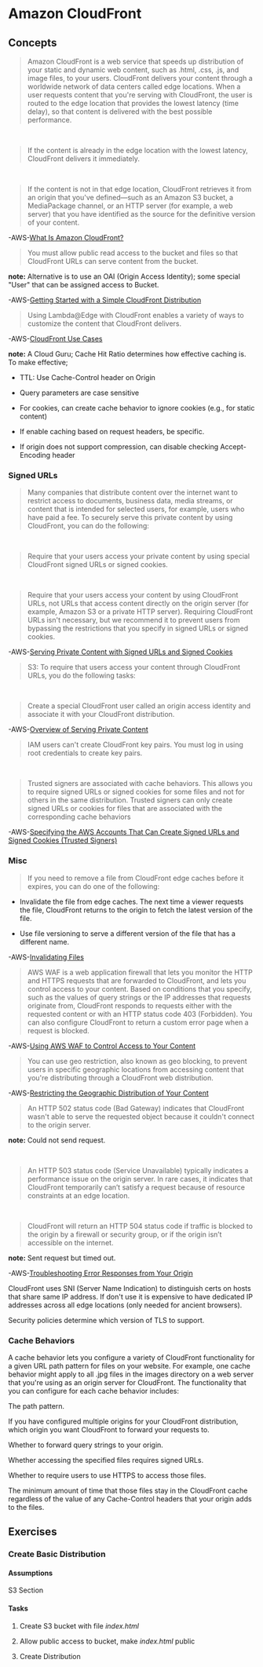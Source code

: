 # Amazon CloudFront

## Concepts

> Amazon CloudFront is a web service that speeds up distribution of your static and dynamic web content, such as .html, .css, .js, and image files, to your users. CloudFront delivers your content through a worldwide network of data centers called edge locations. When a user requests content that you're serving with CloudFront, the user is routed to the edge location that provides the lowest latency (time delay), so that content is delivered with the best possible performance.

&nbsp;

> If the content is already in the edge location with the lowest latency, CloudFront delivers it immediately.

&nbsp;

> If the content is not in that edge location, CloudFront retrieves it from an origin that you've defined—such as an Amazon S3 bucket, a MediaPackage channel, or an HTTP server (for example, a web server) that you have identified as the source for the definitive version of your content.

-AWS-[What Is Amazon CloudFront?](https://docs.aws.amazon.com/AmazonCloudFront/latest/DeveloperGuide/Introduction.html)

> You must allow public read access to the bucket and files so that CloudFront URLs can serve content from the bucket.

**note:** Alternative is to use an OAI (Origin Access Identity); some special "User" that can be assigned access to Bucket.

-AWS-[Getting Started with a Simple CloudFront Distribution](https://docs.aws.amazon.com/AmazonCloudFront/latest/DeveloperGuide/GettingStarted.SimpleDistribution.html)

> Using Lambda@Edge with CloudFront enables a variety of ways to customize the content that CloudFront delivers.

-AWS-[CloudFront Use Cases](https://docs.aws.amazon.com/AmazonCloudFront/latest/DeveloperGuide/IntroductionUseCases.html)

**note:** A Cloud Guru; Cache Hit Ratio determines how effective caching is. To make effective;

* TTL: Use Cache-Control header on Origin

* Query parameters are case sensitive

* For cookies, can create cache behavior to ignore cookies (e.g., for static content)

* If enable caching based on request headers, be specific.

* If origin does not support compression, can disable checking Accept-Encoding header

### Signed URLs

> Many companies that distribute content over the internet want to restrict access to documents, business data, media streams, or content that is intended for selected users, for example, users who have paid a fee. To securely serve this private content by using CloudFront, you can do the following:

&nbsp;

> Require that your users access your private content by using special CloudFront signed URLs or signed cookies.

&nbsp;

> Require that your users access your content by using CloudFront URLs, not URLs that access content directly on the origin server (for example, Amazon S3 or a private HTTP server). Requiring CloudFront URLs isn't necessary, but we recommend it to prevent users from bypassing the restrictions that you specify in signed URLs or signed cookies.

-AWS-[Serving Private Content with Signed URLs and Signed Cookies](https://docs.aws.amazon.com/AmazonCloudFront/latest/DeveloperGuide/PrivateContent.html)

> S3: To require that users access your content through CloudFront URLs, you do the following tasks:

&nbsp;

> Create a special CloudFront user called an origin access identity and associate it with your CloudFront distribution.

-AWS-[Overview of Serving Private Content](https://docs.aws.amazon.com/AmazonCloudFront/latest/DeveloperGuide/private-content-overview.html)

> IAM users can't create CloudFront key pairs. You must log in using root credentials to create key pairs.

&nbsp;

> Trusted signers are associated with cache behaviors. This allows you to require signed URLs or signed cookies for some files and not for others in the same distribution. Trusted signers can only create signed URLs or cookies for files that are associated with the corresponding cache behaviors

-AWS-[Specifying the AWS Accounts That Can Create Signed URLs and Signed Cookies (Trusted Signers)](https://docs.aws.amazon.com/AmazonCloudFront/latest/DeveloperGuide/private-content-trusted-signers.html)

### Misc

> If you need to remove a file from CloudFront edge caches before it expires, you can do one of the following:

* Invalidate the file from edge caches. The next time a viewer requests the file, CloudFront returns to the origin to fetch the latest version of the file.

* Use file versioning to serve a different version of the file that has a different name.

-AWS-[Invalidating Files](https://docs.aws.amazon.com/AmazonCloudFront/latest/DeveloperGuide/Invalidation.html)

> AWS WAF is a web application firewall that lets you monitor the HTTP and HTTPS requests that are forwarded to CloudFront, and lets you control access to your content. Based on conditions that you specify, such as the values of query strings or the IP addresses that requests originate from, CloudFront responds to requests either with the requested content or with an HTTP status code 403 (Forbidden). You can also configure CloudFront to return a custom error page when a request is blocked.

-AWS-[Using AWS WAF to Control Access to Your Content](https://docs.aws.amazon.com/AmazonCloudFront/latest/DeveloperGuide/distribution-web-awswaf.html)

> You can use geo restriction, also known as geo blocking, to prevent users in specific geographic locations from accessing content that you're distributing through a CloudFront web distribution.

-AWS-[Restricting the Geographic Distribution of Your Content](https://docs.aws.amazon.com/AmazonCloudFront/latest/DeveloperGuide/georestrictions.html)

> An HTTP 502 status code (Bad Gateway) indicates that CloudFront wasn't able to serve the requested object because it couldn't connect to the origin server.

**note:** Could not send request.

&nbsp;

> An HTTP 503 status code (Service Unavailable) typically indicates a performance issue on the origin server. In rare cases, it indicates that CloudFront temporarily can’t satisfy a request because of resource constraints at an edge location.

&nbsp;

> CloudFront will return an HTTP 504 status code if traffic is blocked to the origin by a firewall or security group, or if the origin isn’t accessible on the internet.

**note:** Sent request but timed out.

-AWS-[Troubleshooting Error Responses from Your Origin](https://docs.aws.amazon.com/AmazonCloudFront/latest/DeveloperGuide/troubleshooting-response-errors.html)

CloudFront uses SNI (Server Name Indication) to distinguish certs on hosts that share same IP address. If don't use it is expensive to have dedicated IP addresses across all edge locations (only needed for ancient browsers).

Security policies determine which version of TLS to support.

### Cache Behaviors

A cache behavior lets you configure a variety of CloudFront functionality for a given URL path pattern for files on your website. For example, one cache behavior might apply to all .jpg files in the images directory on a web server that you're using as an origin server for CloudFront. The functionality that you can configure for each cache behavior includes:

The path pattern.

If you have configured multiple origins for your CloudFront distribution, which origin you want CloudFront to forward your requests to.

Whether to forward query strings to your origin.

Whether accessing the specified files requires signed URLs.

Whether to require users to use HTTPS to access those files.

The minimum amount of time that those files stay in the CloudFront cache regardless of the value of any Cache-Control headers that your origin adds to the files.

## Exercises

### Create Basic Distribution

#### Assumptions

S3 Section

#### Tasks

1. Create S3 bucket with file *index.html*

2. Allow public access to bucket, make *index.html* public

3. Create Distribution
